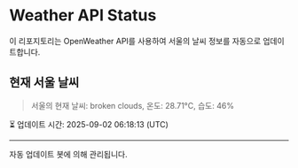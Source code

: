 
# Weather API Status

이 리포지토리는 OpenWeather API를 사용하여 서울의 날씨 정보를 자동으로 업데이트합니다.

## 현재 서울 날씨
> 서울의 현재 날씨: broken clouds, 온도: 28.71°C, 습도: 46%

⏳ 업데이트 시간: 2025-09-02 06:18:13 (UTC)

---
자동 업데이트 봇에 의해 관리됩니다.
